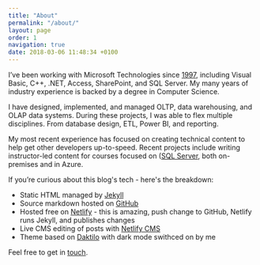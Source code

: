 ```yaml
---
title: "About"
permalink: "/about/"
layout: page
order: 1
navigation: true
date: 2018-03-06 11:48:34 +0100
---
```

I’ve been working with Microsoft Technologies since [1997](https://www.youtube.com/watch?v=SSbBvKaM6sk "Woo Hoo"), including Visual Basic, C++, .NET, Access, SharePoint, and SQL Server. My many years of industry experience is backed by a degree in Computer Science.

I have designed, implemented, and managed OLTP, data warehousing, and OLAP data systems. During these projects, I was able to flex multiple disciplines. From database design, ETL, Power BI, and reporting.

My most recent experience has focused on creating technical content to help get other developers up-to-speed. Recent projects include writing instructor-led content for courses focused on ([SQL Server](https://www.microsoft.com/en-us/learning/sql-training.aspx "I contributed to some courses"), both on-premises and in Azure.

If you’re curious about this blog's tech - here's the breakdown:

- Static HTML managed by [Jekyll](https://jekyllrb.com) 
- Source markdown hosted on [GitHub](https://github.com/PhilStollery/philstollery.github.io)
- Hosted free on [Netlify](https://www.netlify.com/pricing/) - this is amazing, push change to GitHub, Netlify runs Jekyll, and publishes changes
- Live CMS editing of posts with [Netlify CMS](https://www.netlifycms.org)
- Theme based on [Daktilo](http://daktilo.github.io) with dark mode swithced on by me

Feel free to get in [touch](mailto:phil+fromblog@stollerys.co.uk "spam be gone").
